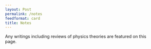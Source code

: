 ```yaml
---
layout: Post
permalink: /notes
feedformat: card
title: Notes
---
```


Any writings including reviews of physics theories are featured on this page.
